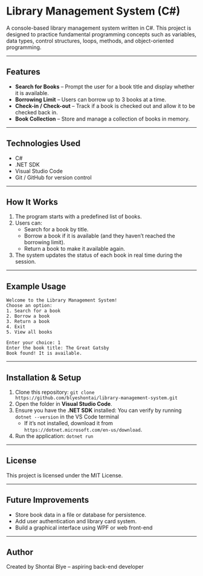 # Library Management System (C#)

A console-based library management system written in C#.
This project is designed to practice fundamental programming concepts such as variables, data types, control structures, loops, methods, and object-oriented programming.

---

## Features

- **Search for Books** – Prompt the user for a book title and display whether it is available.
- **Borrowing Limit** – Users can borrow up to 3 books at a time.
- **Check-in / Check-out** – Track if a book is checked out and allow it to be checked back in.
- **Book Collection** – Store and manage a collection of books in memory.

---

## Technologies Used

- C#
- .NET SDK
- Visual Studio Code
- Git / GitHub for version control

---

## How It Works

1. The program starts with a predefined list of books.
2. Users can:
   - Search for a book by title.
   - Borrow a book if it is available (and they haven’t reached the borrowing limit).
   - Return a book to make it available again.
3. The system updates the status of each book in real time during the session.

---

## Example Usage

```
Welcome to the Library Management System!
Choose an option:
1. Search for a book
2. Borrow a book
3. Return a book
4. Exit
5. View all books

Enter your choice: 1
Enter the book title: The Great Gatsby
Book found! It is available.
```

---

## Installation & Setup

1. Clone this repository: `git clone https://github.com/blyeshontai/library-management-system.git`
2. Open the folder in **Visual Studio Code**.
3. Ensure you have the **.NET SDK** installed: You can verify by running `dotnet --version` in the VS Code terminal
   - If it’s not installed, download it from `https://dotnet.microsoft.com/en-us/download`.
5. Run the application: `dotnet run`


---

## License

This project is licensed under the MIT License.

---

## Future Improvements

- Store book data in a file or database for persistence.
- Add user authentication and library card system.
- Build a graphical interface using WPF or web front-end

---


## Author

Created by Shontai Blye – aspiring back-end developer
